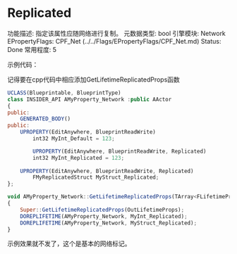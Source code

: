 # Replicated

功能描述: 指定该属性应随网络进行复制。
元数据类型: bool
引擎模块: Network
EPropertyFlags: CPF_Net (../../Flags/EPropertyFlags/CPF_Net.md)
Status: Done
常用程度: 5

示例代码：

记得要在cpp代码中相应添加GetLifetimeReplicatedProps函数

```jsx
UCLASS(Blueprintable, BlueprintType)
class INSIDER_API AMyProperty_Network :public AActor
{
public:
	GENERATED_BODY()
public:
	UPROPERTY(EditAnywhere, BlueprintReadWrite)
		int32 MyInt_Default = 123;

		UPROPERTY(EditAnywhere, BlueprintReadWrite, Replicated)
		int32 MyInt_Replicated = 123;
		
	UPROPERTY(EditAnywhere, BlueprintReadWrite, Replicated)
		FMyReplicatedStruct MyStruct_Replicated;
};

void AMyProperty_Network::GetLifetimeReplicatedProps(TArray<FLifetimeProperty>& OutLifetimeProps) const
{
	Super::GetLifetimeReplicatedProps(OutLifetimeProps);
	DOREPLIFETIME(AMyProperty_Network, MyInt_Replicated);
	DOREPLIFETIME(AMyProperty_Network, MyStruct_Replicated);
}
```

示例效果就不发了，这个是基本的网络标记。